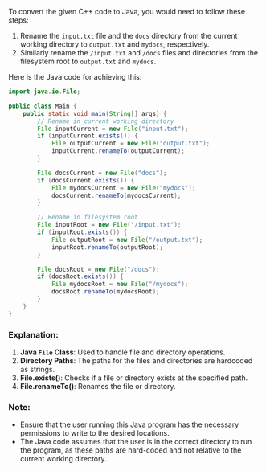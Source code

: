 To convert the given C++ code to Java, you would need to follow these steps:

1. Rename the `input.txt` file and the `docs` directory from the current working directory to `output.txt` and `mydocs`, respectively.
2. Similarly rename the `/input.txt` and `/docs` files and directories from the filesystem root to `output.txt` and `mydocs`.

Here is the Java code for achieving this:

```java
import java.io.File;

public class Main {
    public static void main(String[] args) {
        // Rename in current working directory
        File inputCurrent = new File("input.txt");
        if (inputCurrent.exists()) {
            File outputCurrent = new File("output.txt");
            inputCurrent.renameTo(outputCurrent);
        }

        File docsCurrent = new File("docs");
        if (docsCurrent.exists()) {
            File mydocsCurrent = new File("mydocs");
            docsCurrent.renameTo(mydocsCurrent);
        }

        // Rename in filesystem root
        File inputRoot = new File("/input.txt");
        if (inputRoot.exists()) {
            File outputRoot = new File("/output.txt");
            inputRoot.renameTo(outputRoot);
        }

        File docsRoot = new File("/docs");
        if (docsRoot.exists()) {
            File mydocsRoot = new File("/mydocs");
            docsRoot.renameTo(mydocsRoot);
        }
    }
}
```

### Explanation:
1. **Java `File` Class**: Used to handle file and directory operations.
2. **Directory Paths**: The paths for the files and directories are hardcoded as strings.
3. **File.exists()**: Checks if a file or directory exists at the specified path.
4. **File.renameTo()**: Renames the file or directory.

### Note:
- Ensure that the user running this Java program has the necessary permissions to write to the desired locations.
- The Java code assumes that the user is in the correct directory to run the program, as these paths are hard-coded and not relative to the current working directory.

